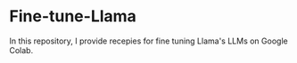 # Fine-tune-Llama

In this repository, I provide recepies for fine tuning Llama's LLMs on Google Colab.
